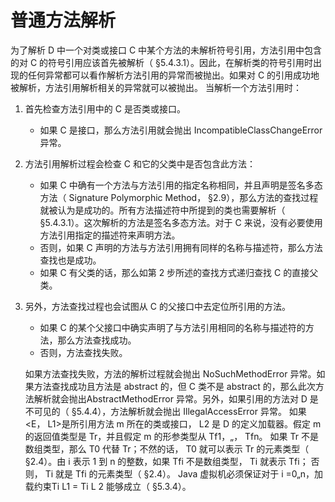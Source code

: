 # 普通方法解析

为了解析 D 中一个对类或接口 C 中某个方法的未解析符号引用，方法引用中包含的对 C 的符号引用应该首先被解析（ §5.4.3.1）。因此，在解析类的符号引用时出现的任何异常都可以看作解析方法引用的异常而被抛出。如果对 C 的引用成功地被解析，方法引用解析相关的异常就可以被抛出。
当解析一个方法引用时：

1. 首先检查方法引用中的 C 是否类或接口。
   * 如果 C 是接口，那么方法引用就会抛出 IncompatibleClassChangeError 异常。
2. 方法引用解析过程会检查 C 和它的父类中是否包含此方法：
   * 如果 C 中确有一个方法与方法引用的指定名称相同，并且声明是签名多态方法（ Signature Polymorphic Method， §2.9），那么方法的查找过程就被认为是成功的。所有方法描述符中所提到的类也需要解析（ §5.4.3.1）。这次解析的方法是签名多态方法。对于 C 来说，没有必要使用方法引用指定的描述符来声明方法。
   *  否则，如果 C 声明的方法与方法引用拥有同样的名称与描述符，那么方法查找也是成功。
   * 如果 C 有父类的话，那么如第 2 步所述的查找方式递归查找 C 的直接父类。


3. 另外，方法查找过程也会试图从 C 的父接口中去定位所引用的方法。

   * 如果 C 的某个父接口中确实声明了与方法引用相同的名称与描述符的方法，那么方法查找成功。
   * 否则，方法查找失败。

   如果方法查找失败，方法的解析过程就会抛出 NoSuchMethodError 异常。如果方法查找成功且方法是 abstract 的，但 C 类不是 abstract 的，那么此次方法解析就会抛出AbstractMethodError 异常。另外，如果引用的方法对 D 是不可见的（ §5.4.4），方法解析就会抛出 IllegalAccessError 异常。
   如果<E， L1>是所引用方法 m 所在的类或接口， L2 是 D 的定义加载器。假定 m 的返回值类型是 Tr，并且假定 m 的形参类型从 Tf1，„， Tfn。 如果 Tr 不是数组类型，那么 T0 代替 Tr；不然的话， T0 就可以表示 Tr 的元素类型（ §2.4）。由 i 表示 1 到 n 的整数，如果 Tfi 不是数组类型， Ti 就表示 Tfi； 否则， Ti 就是 Tfi 的元素类型（ §2.4）。 Java 虚拟机必须保证对于 i =0„n，加载约束Ti L1 = Ti L 2 能够成立（ §5.3.4）。 

